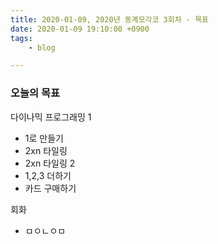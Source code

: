 ```yaml
---
title: 2020-01-09, 2020년 동계모각코 3회차 - 목표
date: 2020-01-09 19:10:00 +0900
tags:
    - blog

---
```


### 오늘의 목표     

 다이나믹 프로그래밍 1  
- 1로 만들기  
- 2xn 타일링  
- 2xn 타일링 2  
- 1,2,3 더하기  
- 카드 구매하기  

회화
- ㅁㅇㄴㅇㅁ

